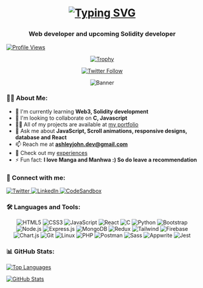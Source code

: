 <h1 align="center">

 [![Typing SVG](https://readme-typing-svg.demolab.com?font=Fira+Code&weight=800&size=21&duration=5002&pause=1000&color=F0F7F2&center=true&width=435&lines=Hi+%F0%9F%91%8B%2C+I'm+Nightburn)](https://git.io/typing-svg)
 
</h1>

<h3 align="center">Web developer and upcoming Solidity developer</h3>

<div align="left">
  
  [![Profile Views](https://komarev.com/ghpvc/?username=nightburnn&label=Profile%20views&color=0e75b6&style=flat)](https://github.com/nightburnn)
</div>


<div align="center">
  
  [![Trophy](https://github-profile-trophy.vercel.app/?username=nightburnn&theme=darkhub&no-frame=true&margin-w=15)](https://github.com/ryo-ma/github-profile-trophy)
  
</div>

<div align="center">

 [![Twitter Follow](https://img.shields.io/twitter/follow/nightburnn?logo=twitter&style=for-the-badge)](https://twitter.com/nightburnn)
  
</div>
<div align="center">
  <img src="https://media.licdn.com/dms/image/sync/v2/D4E27AQE9JKYZoBQEEw/articleshare-shrink_800/articleshare-shrink_800/0/1725828778052?e=2147483647&v=beta&t=KPV87XV0DB7-TYd1VNBsvU71J6wh4QLY79Xe--yElnQ" alt="Banner" />
</div>

### 👨‍💻 About Me:

- 🌱 I'm currently learning **Web3, Solidity development**
- 👯 I'm looking to collaborate on **C, Javascript**
- 👨‍💻 All of my projects are available at [my portfolio](https://nightburnn.github.io/portfolio/)
- 💬 Ask me about **JavaScript, Scroll animations, responsive designs, database and React**
- 📫 Reach me at **ashleyjohn.dev@gmail.com**
- 📄 Check out my [experiences](https://1drv.ms/b/c/6065fdd6f033c06a/EeY1jXFOCVpGo4M80nMAr1cBCpFlGg4mIAJ5qeORZqjeLA?e=cEe3qH)
- ⚡ Fun fact: **I love Manga and Manhwa :) So do leave a recommendation**

### 🤝 Connect with me:

<div align="left">
  <a href="https://twitter.com/nightburnn" target="_blank">
    <img src="https://img.shields.io/badge/Twitter-1DA1F2?style=for-the-badge&logo=twitter&logoColor=white" alt="Twitter" />
  </a>
  <a href="https://linkedin.com/in/ashley-john" target="_blank">
    <img src="https://img.shields.io/badge/LinkedIn-0077B5?style=for-the-badge&logo=linkedin&logoColor=white" alt="LinkedIn" />
  </a>
  <a href="https://codepen.io/nightburnn" target="_blank">
    <img src="https://img.shields.io/badge/codepen-151515?style=for-the-badge&logo=codepen&logoColor=white" alt="CodeSandbox" />
  </a>
</div>

### 🛠️ Languages and Tools:

<div align="center">
  
  ![HTML5](https://img.shields.io/badge/HTML5-E34F26?style=for-the-badge&logo=html5&logoColor=white)
  ![CSS3](https://img.shields.io/badge/CSS3-1572B6?style=for-the-badge&logo=css3&logoColor=white)
  ![JavaScript](https://img.shields.io/badge/JavaScript-F7DF1E?style=for-the-badge&logo=javascript&logoColor=black)
  ![React](https://img.shields.io/badge/React-20232A?style=for-the-badge&logo=react&logoColor=61DAFB)
   ![C](https://img.shields.io/badge/C-34796B?style=for-the-badge&logo=C&logoColor=61DAFB)
    ![Python](https://img.shields.io/badge/Python-34106B?style=for-the-badge&logo=Python&logoColor=93DAFB)
   ![Bootstrap](https://img.shields.io/badge/Bootstrap-90232A?style=for-the-badge&logo=Bootstrap&logoColor=61DAFB)
  ![Node.js](https://img.shields.io/badge/Node.js-43853D?style=for-the-badge&logo=node.js&logoColor=white)
  ![Express.js](https://img.shields.io/badge/Express.js-404D59?style=for-the-badge)
  ![MongoDB](https://img.shields.io/badge/MongoDB-4EA94B?style=for-the-badge&logo=mongodb&logoColor=white)
  ![Redux](https://img.shields.io/badge/Redux-593D88?style=for-the-badge&logo=redux&logoColor=white)
  ![Tailwind](https://img.shields.io/badge/Tailwind_CSS-38B2AC?style=for-the-badge&logo=tailwind-css&logoColor=white)
  ![Firebase](https://img.shields.io/badge/Firebase-FFCA28?style=for-the-badge&logo=firebase&logoColor=black)
  ![Chart.js](https://img.shields.io/badge/Chart.js-68790D?style=for-the-badge&logo=Chart.js&logoColor=61DAFB)
  ![Git](https://img.shields.io/badge/Git-F05032?style=for-the-badge&logo=git&logoColor=white)
  ![Linux](https://img.shields.io/badge/Linux-FCC624?style=for-the-badge&logo=linux&logoColor=black)
  ![PHP](https://img.shields.io/badge/PHP-777BB4?style=for-the-badge&logo=php&logoColor=white)
  ![Postman](https://img.shields.io/badge/Postman-FF6C37?style=for-the-badge&logo=postman&logoColor=white)
  ![Sass](https://img.shields.io/badge/Sass-CC6699?style=for-the-badge&logo=sass&logoColor=white)
   ![Appwrite](https://img.shields.io/badge/Appwrite-CC6678?style=for-the-badge&logo=appwrite&logoColor=white)
   ![Jest](https://img.shields.io/badge/Jest-C80698?style=for-the-badge&logo=jest&logoColor=white)
  
</div>

### 📊 GitHub Stats:

<div align="left">
  
  [![Top Languages](https://github-readme-stats.vercel.app/api/top-langs/?username=nightburnn&layout=compact&theme=dark&hide_border=true)](https://github.com/nightburnn)
  
  [![GitHub Stats](https://github-readme-stats.vercel.app/api?username=nightburnn&show_icons=true&theme=dark&hide_border=true)](https://github.com/nightburnn)
  
</div>
